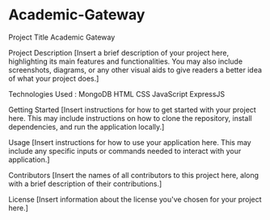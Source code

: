 # Academic-Gateway
Project Title
Academic Gateway

Project Description
[Insert a brief description of your project here, highlighting its main features and functionalities. You may also include screenshots, diagrams, or any other visual aids to give readers a better idea of what your project does.]


Technologies Used : 
MongoDB
HTML
CSS
JavaScript
ExpressJS


Getting Started
[Insert instructions for how to get started with your project here. This may include instructions on how to clone the repository, install dependencies, and run the application locally.]


Usage
[Insert instructions for how to use your application here. This may include any specific inputs or commands needed to interact with your application.]


Contributors
[Insert the names of all contributors to this project here, along with a brief description of their contributions.]


License
[Insert information about the license you've chosen for your project here.]
